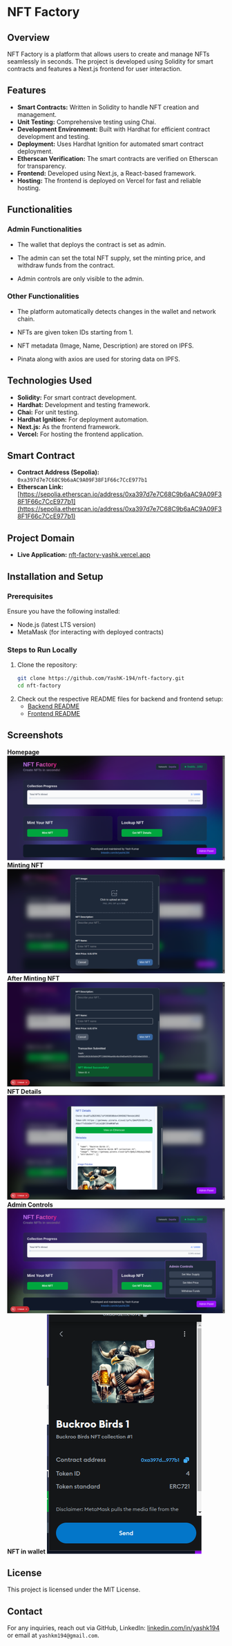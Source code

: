 # NFT Factory

## Overview

NFT Factory is a platform that allows users to create and manage NFTs seamlessly in seconds. The project is developed using Solidity for smart contracts and features a Next.js frontend for user interaction.

## Features

- **Smart Contracts:** Written in Solidity to handle NFT creation and management.
- **Unit Testing:** Comprehensive testing using Chai.
- **Development Environment:** Built with Hardhat for efficient contract development and testing.
- **Deployment:** Uses Hardhat Ignition for automated smart contract deployment.
- **Etherscan Verification:** The smart contracts are verified on Etherscan for transparency.
- **Frontend:** Developed using Next.js, a React-based framework.
- **Hosting:** The frontend is deployed on Vercel for fast and reliable hosting.

## Functionalities

### Admin Functionalities

- The wallet that deploys the contract is set as admin.

- The admin can set the total NFT supply, set the minting price, and withdraw funds from the contract.

- Admin controls are only visible to the admin.

### Other Functionalities

- The platform automatically detects changes in the wallet and network chain.

- NFTs are given token IDs starting from 1.

- NFT metadata (Image, Name, Description) are stored on IPFS.

- Pinata along with axios are used for storing data on IPFS.

## Technologies Used

- **Solidity:** For smart contract development.
- **Hardhat:** Development and testing framework.
- **Chai:** For unit testing.
- **Hardhat Ignition:** For deployment automation.
- **Next.js:** As the frontend framework.
- **Vercel:** For hosting the frontend application.

## Smart Contract

- **Contract Address (Sepolia):** `0xa397d7e7C68C9b6aAC9A09F38F1F66c7CcE977b1`
- **Etherscan Link:** [https://sepolia.etherscan.io/address/0xa397d7e7C68C9b6aAC9A09F38F1F66c7CcE977b1](https://sepolia.etherscan.io/address/0xa397d7e7C68C9b6aAC9A09F38F1F66c7CcE977b1)

## Project Domain

- **Live Application:** [nft-factory-yashk.vercel.app](https://nft-factory-yashk.vercel.app/)

## Installation and Setup

### Prerequisites

Ensure you have the following installed:

- Node.js (latest LTS version)
- MetaMask (for interacting with deployed contracts)

### Steps to Run Locally

1. Clone the repository:
   ```sh
   git clone https://github.com/YashK-194/nft-factory.git
   cd nft-factory
   ```
2. Check out the respective README files for backend and frontend setup:
   - [Backend README](backend/README.md)
   - [Frontend README](frontend/README.md)

## Screenshots

**Homepage**
![Homepage](screenshots/Screenshot_1.png)
**Minting NFT**
![Mint NFT Popup](screenshots/Screenshot_2.png)
**After Minting NFT**
![After Minting NFT](screenshots/Screenshot_3.png)
**NFT Details**
![NFT Details](screenshots/Screenshot_4.png)
**Admin Controls**
![Admin Controls](screenshots/Screenshot_5.png)
**NFT in wallet**
![NFT in wallet](screenshots/Screenshot_6.png)

## License

This project is licensed under the MIT License.

## Contact

For any inquiries, reach out via GitHub, LinkedIn: [linkedin.com/in/yashk194](https://www.linkedin.com/in/yashk194/) or email at `yashkm194@gmail.com`.

